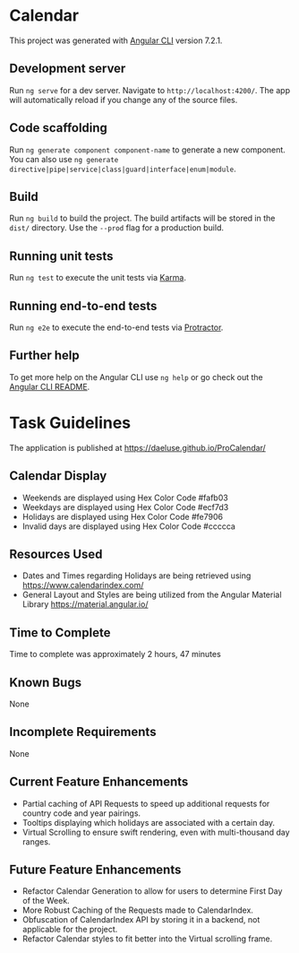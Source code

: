 # Calendar

This project was generated with [Angular CLI](https://github.com/angular/angular-cli) version 7.2.1.

## Development server

Run `ng serve` for a dev server. Navigate to `http://localhost:4200/`. The app will automatically reload if you change any of the source files.

## Code scaffolding

Run `ng generate component component-name` to generate a new component. You can also use `ng generate directive|pipe|service|class|guard|interface|enum|module`.

## Build

Run `ng build` to build the project. The build artifacts will be stored in the `dist/` directory. Use the `--prod` flag for a production build.

## Running unit tests

Run `ng test` to execute the unit tests via [Karma](https://karma-runner.github.io).

## Running end-to-end tests

Run `ng e2e` to execute the end-to-end tests via [Protractor](http://www.protractortest.org/).

## Further help

To get more help on the Angular CLI use `ng help` or go check out the [Angular CLI README](https://github.com/angular/angular-cli/blob/master/README.md).

# Task Guidelines

The application is published at https://daeluse.github.io/ProCalendar/

## Calendar Display

- Weekends are displayed using Hex Color Code #fafb03
- Weekdays are displayed using Hex Color Code #ecf7d3
- Holidays are displayed using Hex Color Code #fe7906
- Invalid days are displayed using Hex Color Code #ccccca

## Resources Used

- Dates and Times regarding Holidays are being retrieved using https://www.calendarindex.com/
- General Layout and Styles are being utilized from the Angular Material Library https://material.angular.io/

## Time to Complete

Time to complete was approximately 2 hours, 47 minutes

## Known Bugs

None

## Incomplete Requirements

None

## Current Feature Enhancements

- Partial caching of API Requests to speed up additional requests for country code and year pairings.
- Tooltips displaying which holidays are associated with a certain day.
- Virtual Scrolling to ensure swift rendering, even with multi-thousand day ranges.

## Future Feature Enhancements

- Refactor Calendar Generation to allow for users to determine First Day of the Week.
- More Robust Caching of the Requests made to CalendarIndex.
- Obfuscation of CalendarIndex API by storing it in a backend, not applicable for the project.
- Refactor Calendar styles to fit better into the Virtual scrolling frame.